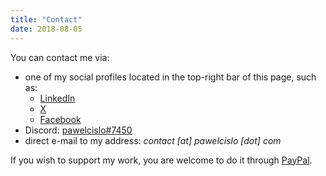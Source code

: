 ```yaml
---
title: "Contact"
date: 2018-08-05
---
```


You can contact me via:

- one of my social profiles located in the top-right bar of this page, such as:
    - [LinkedIn](https://www.linkedin.com/in/pawelcislo/)
    - [X](https://x.com/pawel_cislo)
    - [Facebook](https://www.facebook.com/pawelcislocom/)
- Discord: [pawelcislo#7450](https://discord.com/users/303347277144260620)
- direct e-mail to my address: _contact \[at\] pawelcislo \[dot\] com_

If you wish to support my work, you are welcome to do it through [PayPal](https://www.paypal.me/pawelcislo/3.14).
